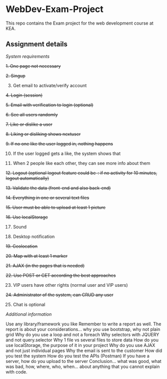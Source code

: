 # WebDev-Exam-Project
This repo contains the Exam project for the web development course at KEA.

## Assignment details

*System requirements*

~~1. One page not necessary~~

~~2. Singup~~

3. Get email to activate/verify account

~~4. Login (session)~~

~~5. Email with verification to login (optional)~~

~~6. See all users randomly~~

~~7. Like or dislike a user~~

~~8. Liking or disliking shows nextuser~~

~~9. If no one like the user logged in, nothing happens~~

10. If the user logged gets a like, the system shows that

11. When 2 people like each other, they can see more info about them

~~12. Logout (optional logout feature could be-: if no activity for 10 minutes, logout automatically)~~ 

~~13. Validate the data (front-end and also back-end)~~

~~14. Everything in one or several text files~~

~~15. User must be able to upload at least 1 picture~~

~~16. Use localStorage~~

17. Sound

18. Desktop notification

~~19. Geolocation~~

~~20. Map with at least 1 marker~~

~~21. AJAX (in the pages that is needed)~~

~~22. Use POST or GET according the best approaches~~

23. VIP users have other rights (normal user and VIP users)

~~24. Administrator of the system, can CRUD any user~~

25. Chat is optional


*Additional information*

Use any library/framework you like
Remember to write a report as well.
The report is about your considerations... why you use bootstrap, why not plain grid
Why do you use a loop and not a foreach
Why selectors with JQUERY and not query.selector
Why 1 file vs several files to store data
How do you use localStorage, the purpose of it in your project
Why do you use AJAX and not just individual pages
Why the email is sent to the customer
How did you test the system
How do you test the APIs (Postman)
If you have a server, how do you upload to the server
Conclusion... what was good, what was bad, how, where, who, when... about anything that you cannot explain with code.
